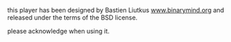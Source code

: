 this player has been designed by Bastien Liutkus 
www.binarymind.org and released under the terms of
the BSD license.

please acknowledge when using it.
